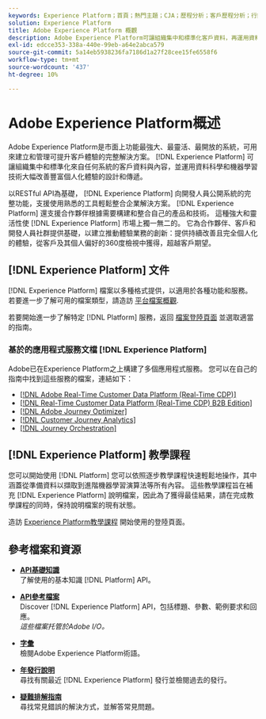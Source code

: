 ```yaml
---
keywords: Experience Platform；首頁；熱門主題；CJA；歷程分析；客戶歷程分析；行銷活動協調；協調；客戶歷程；歷程；歷程協調；功能；地區
solution: Experience Platform
title: Adobe Experience Platform 概觀
description: Adobe Experience Platform可讓組織集中和標準化客戶資料，再運用資料科學和機器學習技術大幅改善豐富個人化體驗的設計和傳遞。
exl-id: edcce353-338a-440e-99eb-a64e2abca579
source-git-commit: 5a14eb5938236fa7186d1a27f28cee15fe6558f6
workflow-type: tm+mt
source-wordcount: '437'
ht-degree: 10%

---
```


# Adobe Experience Platform概述

Adobe Experience Platform是市面上功能最強大、最靈活、最開放的系統，可用來建立和管理可提升客戶體驗的完整解決方案。 [!DNL Experience Platform] 可讓組織集中和標準化來自任何系統的客戶資料與內容，並運用資料科學和機器學習技術大幅改善豐富個人化體驗的設計和傳遞。

以RESTful API為基礎， [!DNL Experience Platform] 向開發人員公開系統的完整功能，支援使用熟悉的工具輕鬆整合企業解決方案。 [!DNL Experience Platform] 還支援合作夥伴根據需要構建和整合自己的產品和技術。 這種強大和靈活性使 [!DNL Experience Platform] 市場上獨一無二的。 它為合作夥伴、客戶和開發人員社群提供基礎，以建立推動體驗業務的創新：提供持續改善且完全個人化的體驗，從客戶及其個人偏好的360度檢視中獲得，超越客戶期望。

## [!DNL Experience Platform] 文件

[!DNL Experience Platform] 檔案以多種格式提供，以適用於各種功能和服務。 若要進一步了解可用的檔案類型，請造訪 [平台檔案概觀](documentation/overview.md).

若要開始進一步了解特定 [!DNL Platform] 服務，返回 [檔案登陸頁面](https://experienceleague.adobe.com/docs/experience-platform.html) 並選取適當的指南。

### 基於的應用程式服務文檔 [!DNL Experience Platform]

Adobe已在Experience Platform之上構建了多個應用程式服務。 您可以在自己的指南中找到這些服務的檔案，連結如下：

* [[!DNL Adobe Real-Time Customer Data Platform (Real-Time CDP)]](../rtcdp/overview.md)
* [[!DNL Real-Time Customer Data Platform (Real-Time CDP) B2B Edition]](../rtcdp/b2b-overview.md)
* [[!DNL Adobe Journey Optimizer]](https://experienceleague.adobe.com/docs/journey-optimizer.html?lang=zh-Hant)
* [[!DNL Customer Journey Analytics]](https://experienceleague.adobe.com/docs/customer-journey-analytics.html)
* [[!DNL Journey Orchestration]](https://experienceleague.adobe.com/docs/journey-orchestration.html)

## [!DNL Experience Platform] 教學課程

您可以開始使用 [!DNL Platform] 您可以依照逐步教學課程快速輕鬆地操作，其中涵蓋從準備資料以擷取到進階機器學習演算法等所有內容。 這些教學課程旨在補充 [!DNL Experience Platform] 說明檔案，因此為了獲得最佳結果，請在完成教學課程的同時，保持說明檔案的現有狀態。

造訪 [Experience Platform教學課程](https://www.adobe.com/go/platform-tutorials-home-en) 開始使用的登陸頁面。

## 參考檔案和資源

* [**API基礎知識**](api-fundamentals.md)\
   了解使用的基本知識 [!DNL Platform] API。

* [**API參考檔案**](https://www.adobe.com/go/platform-api-reference-en)\
   Discover [!DNL Experience Platform] API，包括標題、參數、範例要求和回應。<br/>*這些檔案托管於Adobe I/O。*

* [**字彙**](glossary.md)\
   檢閱Adobe Experience Platform術語。

* [**年發行說明**](https://www.adobe.com/go/platform-release-notes-en)\
   尋找有關最近 [!DNL Experience Platform] 發行並檢閱過去的發行。

* [**疑難排解指南**](troubleshooting.md)\
   尋找常見錯誤的解決方式，並解答常見問題。
